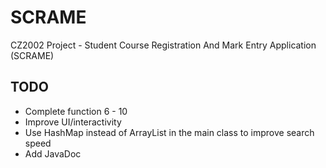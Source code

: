 # SCRAME
CZ2002 Project - Student Course Registration And Mark Entry Application (SCRAME)

## TODO
* Complete function 6 - 10
* Improve UI/interactivity
* Use HashMap instead of ArrayList in the main class to improve search speed
* Add JavaDoc